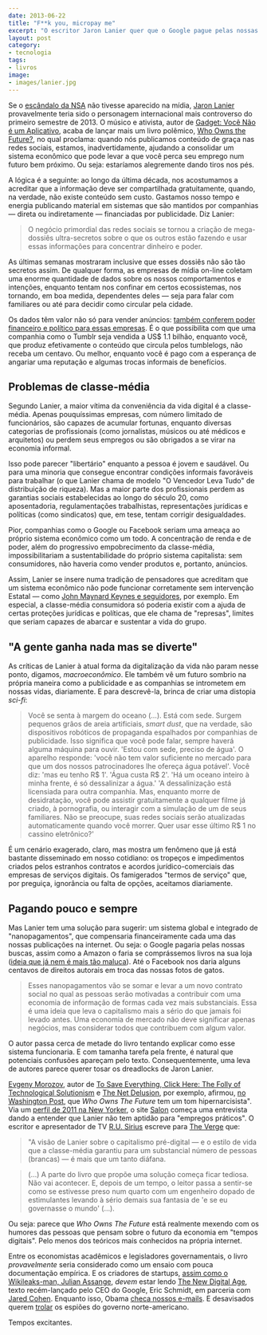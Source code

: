 ```yaml
---
date: 2013-06-22
title: "F**k you, micropay me"
excerpt: "O escritor Jaron Lanier quer que o Google pague pelas nossas buscas e que o Facebook deposite os direitos autorais das nossas fotos de gatos"
layout: post
category: 
- tecnologia
tags:
- livros
image:
- images/lanier.jpg
---
```


Se o [escândalo da NSA](http://gizmodo.uol.com.br/o-que-e-prism/) não tivesse aparecido na mídia, [Jaron Lanier](http://www.jaronlanier.com/) provavelmente teria sido o personagem internacional mais controverso do primeiro semestre de 2013. O músico e ativista, autor de [Gadget: Você Não é um Aplicativo](http://www.submarino.com.br/produto/7276013/livro-gadget-voce-nao-e-um-aplicativo-um-manifesto-sobre-como-a-tecnologia-interage-com-nossa-culturaAFL-03-5741), acaba de lançar mais um livro polêmico, [Who Owns the Future?](http://amzn.to/12DkX8x), no qual proclama: quando nós publicamos conteúdo de graça nas redes sociais, estamos, inadvertidamente, ajudando a consolidar um sistema econômico que pode levar a que você perca seu emprego num futuro bem próximo. Ou seja: estaríamos alegremente dando tiros nos pés.<!--more-->

A lógica é a seguinte: ao longo da última década, nos acostumamos a acreditar que a informação deve ser compartilhada gratuitamente, quando, na verdade, não existe conteúdo sem custo. Gastamos nosso tempo e energia publicando material em sistemas que são mantidos por companhias — direta ou indiretamente — financiadas por publicidade. Diz Lanier:

> O negócio primordial das redes sociais se tornou a criação de mega-dossiês ultra-secretos sobre o que os outros estão fazendo e usar essas informações para concentrar dinheiro e poder.

As últimas semanas mostraram inclusive que esses dossiês não são tão secretos assim. De qualquer forma, as empresas de mídia on-line coletam uma enorme quantidade de dados sobre os nossos comportamentos e intenções, enquanto tentam nos confinar em certos ecossistemas, nos tornando, em boa medida, dependentes deles — seja para falar com familiares ou até para decidir como circular pela cidade.

Os dados têm valor não só para vender anúncios: [também conferem poder financeiro e político para essas empresas](http://caosordenado.com/o-estado-paralelo-digital-global/). É o que possibilita com que uma companhia como o Tumblr seja vendida a US$ 1.1 bilhão, enquanto você, que produz efetivamente o conteúdo que circula pelos tumblelogs, não receba um centavo. Ou melhor, enquanto você é pago com a esperança de angariar uma reputação e algumas trocas informais de benefícios.

## Problemas de classe-média

Segundo Lanier, a maior vítima da conveniência da vida digital é a classe-média. Apenas pouquíssimas empresas, com número limitado de funcionários, são capazes de acumular fortunas, enquanto diversas categorias de profissionais (como jornalistas, músicos ou até médicos e arquitetos) ou perdem seus empregos ou são obrigados a se virar na economia informal.

Isso pode parecer "libertário" enquanto a pessoa é jovem e saudável. Ou para uma minoria que consegue encontrar condições informais favoráveis para trabalhar (o que Lanier chama de modelo "O Vencedor Leva Tudo" de distribuição de riqueza). Mas a maior parte dos profissionais perdem as garantias sociais estabelecidas ao longo do século 20, como aposentadoria, regulamentações trabalhistas, representações jurídicas e políticas (como sindicatos) que, em tese, tentam corrigir desigualdades.

Pior, companhias como o Google ou Facebook seriam uma ameaça ao próprio sistema econômico como um todo. A concentração de renda e de poder, além do progressivo empobrecimento da classe-média, impossibilitariam a sustentabilidade do próprio sistema capitalista: sem consumidores, não haveria como vender produtos e, portanto, anúncios.

Assim, Lanier se insere numa tradição de pensadores que acreditam que um sistema econômico não pode funcionar corretamente sem intervenção Estatal — como [John Maynard Keynes e seguidores](https://en.wikipedia.org/wiki/Keynesian_economics), por exemplo. Em especial, a classe-média consumidora só poderia existir com a ajuda de certas proteções jurídicas e políticas, que ele chama de "represas", limites que seriam capazes de abarcar e sustentar a vida do grupo.

## "A gente ganha nada mas se diverte"

As críticas de Lanier à atual forma da digitalização da vida não param nesse ponto, digamos, *macroeconômico*. Ele também vê um futuro sombrio na própria maneira como a publicidade e as companhias se intrometem em nossas vidas, diariamente. E para descrevê-la, brinca de criar uma distopia *sci-fi*:

> Você se senta à margem do oceano (…). Está com sede. Surgem pequenos grãos de areia artificiais, *smart dust*, que na verdade, são dispositivos robóticos de propaganda espalhados por companhias de publicidade. Isso significa que você pode falar, sempre haverá alguma máquina para ouvir. 'Estou com sede, preciso de água'. O aparelho responde: 'você não tem valor suficiente no mercado para que um dos nossos patrocinadores lhe ofereça água potável'. Você diz: 'mas eu tenho R$ 1'. 'Água custa R$ 2'. 'Há um oceano inteiro à minha frente, é só dessalinizar a água.' 'A dessalinização está licensiada para outra companhia. Mas, enquanto morre de desidratação, você pode assistir gratuitamente a qualquer filme já criado, à pornografia, ou interagir com a simulação de um de seus familiares. Não se preocupe, suas redes sociais serão atualizadas automaticamente quando você morrer. Quer usar esse último R$ 1 no cassino eletrônico?'

É um cenário exagerado, claro, mas mostra um fenômeno que já está bastante disseminado em nosso cotidiano: os tropeços e impedimentos criados pelos estranhos contratos e acordos jurídico-comerciais das empresas de serviços digitais. Os famigerados "termos de serviço" que, por preguiça, ignorância ou falta de opções, aceitamos diariamente.

## Pagando pouco e sempre

Mas Lanier tem uma solução para sugerir: um sistema global e integrado de "nanopagamentos", que compensaria financeiramente cada uma das nossas publicações na internet. Ou seja: o Google pagaria pelas nossas buscas, assim como a Amazon o faria se comprássemos livros na sua loja ([ideia que já nem é mais tão maluca](http://www.jamesaltucher.com/2013/06/nobody-has-ever-made-this-offer-before-i-am-paying-people-back-if-they-read-my-book/)). Até o Facebook nos daria alguns centavos de direitos autorais em troca das nossas fotos de gatos.

> Esses nanopagamentos vão se somar e levar a um novo contrato social no qual as pessoas serão motivadas a contribuir com uma economia de informação de formas cada vez mais substanciais. Essa é uma ideia que leva o capitalismo mais a sério do que jamais foi levado antes. Uma economia de mercado não deve significar apenas negócios, mas considerar todos que contribuem com algum valor.

O autor passa cerca de metade do livro tentando explicar como esse sistema funcionaria. E com tamanha tarefa pela frente, é natural que potenciais confusões apareçam pelo texto. Consequentemente, uma leva de autores parece querer tosar os dreadlocks de Jaron Lanier.

[Evgeny Morozov](https://en.wikipedia.org/wiki/Evgeny_Morozov), autor de [To Save Everything, Click Here: The Folly of Technological Solutionism](http://amzn.to/11dGoH1) e [The Net Delusion](http://amzn.to/12jz1Tm), por exemplo, afirmou, [no Washington Post](http://goo.gl/VlWcf), que *Who Owns The Future* tem um tom hipernarcisista". Via um [perfil de 2011 na New Yorker](http://www.newyorker.com/reporting/2011/07/11/110711fa_fact_kahn), o site [Salon](http://www.salon.com/2013/05/12/jaron_lanier_the_internet_destroyed_the_middle_class/) começa uma entrevista dando a entender que Lanier não tem aptidão para "empregos práticos". O escritor e apresentador de TV [R.U. Sirius](https://en.wikipedia.org/wiki/R._U._Sirius) escreve para [The Verge](http://www.theverge.com/2013/5/23/4358680/who-owns-the-future-jaron-lanier-thinks-google-and-the-government) que:

> "A visão de Lanier sobre o capitalismo pré-digital — e o estilo de vida que a classe-média garantiu para um substancial número de pessoas (brancas) — é mais que um tanto diáfana.

> (…) A parte do livro que propõe uma solução começa ficar tediosa. Não vai acontecer. E, depois de um tempo, o leitor passa a sentir-se como se estivesse preso num quarto com um engenheiro dopado de estimulantes levando à sério demais sua fantasia de 'e se eu governasse o mundo' (…).

Ou seja: parece que *Who Owns The Future* está realmente mexendo com os humores das pessoas que pensam sobre o futuro da economia em "tempos digitais". Pelo menos dos teóricos mais conhecidos na própria internet.

Entre os economistas acadêmicos e legisladores governamentais, o livro *provavelmente* seria considerado como um ensaio com pouca documentação empírica. E os criadores de startups, [assim como o Wikileaks-man, Julian Assange](http://www.nytimes.com/2013/06/02/opinion/sunday/the-banality-of-googles-dont-be-evil.html?pagewanted=all&amp;_r=0), *devem* estar lendo [The New Digital Age](http://amzn.to/11dKEGH), texto recém-lançado pelo CEO do Google, Eric Schmidt, em parceria com [Jared Cohen](https://en.wikipedia.org/wiki/Jared_Cohen). Enquanto isso, Obama [checa nossos e-mails](http://obamaischeckingyouremail.tumblr.com/). E desavisados querem [trolar](http://trollthensa.com/) os espiões do governo norte-americano.

Tempos excitantes.